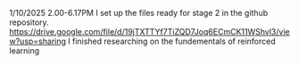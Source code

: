 1/10/2025 2.00-6.17PM
I set up the files ready for stage 2 in the github repository.
https://drive.google.com/file/d/19jTXTTYf7TiZQD7Joq6ECmCK11WShvl3/view?usp=sharing
I finished researching on the fundementals of reinforced learning
